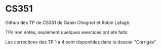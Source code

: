 # CS351
Github des TP de CS351 de Gabin Chognot et Robin Lafage.

TPs non notés, seulement quelques exercices ont été faits.

Les corrections des TP 1 à 4  sont disponibles dans le dossier "Corrigés"
